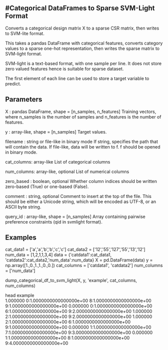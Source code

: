#Categorical DataFrames to Sparse SVM-Light Format
-------------------------------------------------
Converts a categorical design matrix X to a sparse CSR matrix,
then writes to SVM-lite format.

This takes a pandas DataFrame with categorical features, converts category
values to a sparse one-hot representation, then writes the sparse matrix
to SVM-light format.

SVM-light is a text-based format, with one sample per line. It does
not store zero valued features hence is suitable for sparse dataset.

The first element of each line can be used to store a target variable
to predict.

Parameters
----------
X : pandas DataFrame, shape = [n_samples, n_features]
    Training vectors, where n_samples is the number of samples and
    n_features is the number of features.

y : array-like, shape = [n_samples]
    Target values.

filename : string or file-like in binary mode
    If string, specifies the path that will contain the data.
    If file-like, data will be written to f. f should be opened in binary
    mode.

cat_columns: array-like
	List of categorical columns

num_columns: array-like, optional
	List of numerical columns

zero_based : boolean, optional
    Whether column indices should be written zero-based (True) or one-based
    (False).

comment : string, optional
    Comment to insert at the top of the file. This should be either a
    Unicode string, which will be encoded as UTF-8, or an ASCII byte
    string.

query_id : array-like, shape = [n_samples]
    Array containing pairwise preference constraints (qid in svmlight
    format).

Examples
--------

 cat_data1 = ['a','a','b','b','c','c']
cat_data2 = ['12','55','127','55','13','12']
num_data = [1,2,1,1,3,4]
data  = {'catdata1':cat_data1, 'catdata2':cat_data2,'num_data':num_data}
X = pd.DataFrame(data)
y = np.array([1.,0.,1.,1.,0.,0.])
cat_columns = ['catdata1', 'catdata2']
num_columns = ['num_data']

dump_categorical_df_to_svm_light(X, y, 'example', cat_columns, num_columns)

head example	
1.000000 0:1.0000000000000000e+00 8:1.0000000000000000e+00 9:1.0000000000000000e+00
0.000000 0:1.0000000000000000e+00 6:1.0000000000000000e+00 9:2.0000000000000000e+00
1.000000 2:1.0000000000000000e+00 9:2.0000000000000000e+00
1.000000 2:1.0000000000000000e+00 6:1.0000000000000000e+00 9:1.0000000000000000e+00
0.000000 1:1.0000000000000000e+00 7:1.0000000000000000e+00 9:3.0000000000000000e+00
0.000000 1:1.0000000000000000e+00 8:1.0000000000000000e+00 9:4.0000000000000000e+00